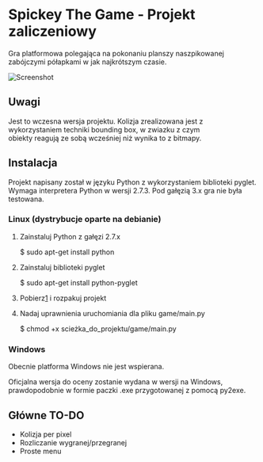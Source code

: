 # Spickey The Game - Projekt zaliczeniowy

Gra platformowa polegająca na pokonaniu planszy naszpikowanej zabójczymi półapkami w jak najkrótszym czasie. 

![Screenshot](http://eros.vlo.gda.pl/~spiroz/projekt/screen.png)


## Uwagi

Jest to wczesna wersja projektu. Kolizja zrealizowana jest z wykorzystaniem techniki bounding box, w zwiazku z czym  
obiekty reagują ze sobą wcześniej niż wynika to z bitmapy.


## Instalacja

Projekt napisany został w języku Python z wykorzystaniem biblioteki pyglet. 
Wymaga interpretera Python w wersji 2.7.3. Pod gałęzią 3.x gra nie była testowana.

### Linux (dystrybucje oparte na debianie)

1. Zainstaluj Python z gałęzi 2.7.x 

    $ sudo apt-get install python

2. Zainstaluj biblioteki pyglet

    $ sudo apt-get install python-pyglet

3. Pobierz[1] i rozpakuj projekt
4. Nadaj uprawnienia uruchomiania dla pliku game/main.py
    
    $ chmod +x scieżka_do_projektu/game/main.py

[1]: https://github.com/jmietki/Projekt/archive/master.zip

### Windows 

Obecnie platforma Windows nie jest wspierana.

Oficjalna wersja do oceny zostanie wydana w wersji na Windows, prawdopodobnie w formie paczki .exe
przygotowanej z pomocą py2exe.


## Główne TO-DO

- Kolizja per pixel
- Rozliczanie wygranej/przegranej
- Proste menu
